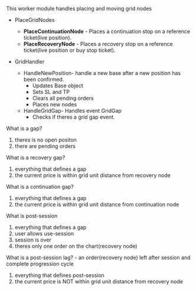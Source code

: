 
This worker module handles placing and moving grid nodes

- PlaceGridNodes
   - **PlaceContinuationNode** - Places a continuation stop on a reference ticket(live position).
   - **PlaceRecoveryNode** - Places a recovery stop on a reference ticket(live position or buy stop ticket).

- GridHandler
   - HandleNewPosition- handle a new base after a new position has been confirmed.
      - Updates Base object
      - Sets SL and TP
      - Clears all pending orders
      - Places new nodes
   - HandleGridGap- Handles event GridGap
      - Checks if theres a grid gap event.


What is a gap?
1. theres is no open positon
2. there are pending orders

What is a recovery gap?
1. everything that defines a gap
2. the current price is within grid unit distance from recovery node

What is a continuation gap?
1. everything that defines a gap
2. the current price is within grid unit distance from continuation node

What is post-session
1. everything that defines a gap
2. user allows use-session
3. session is over
4. theres only one order on the chart(recovery node)

What is a post-session lag? - an order(recovery node) left after session and complete progression cycle
1. everything that defines post-session
3. the current price is NOT within grid unit distance from recovery node
